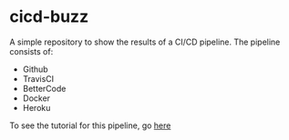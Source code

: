 # cicd-buzz

A simple repository to show the results of a CI/CD pipeline. The pipeline consists of:
* Github
* TravisCI
* BetterCode
* Docker
* Heroku

To see the tutorial for this pipeline, go [here](https://medium.com/bettercode/how-to-build-a-modern-ci-cd-pipeline-5faa01891a5b)
